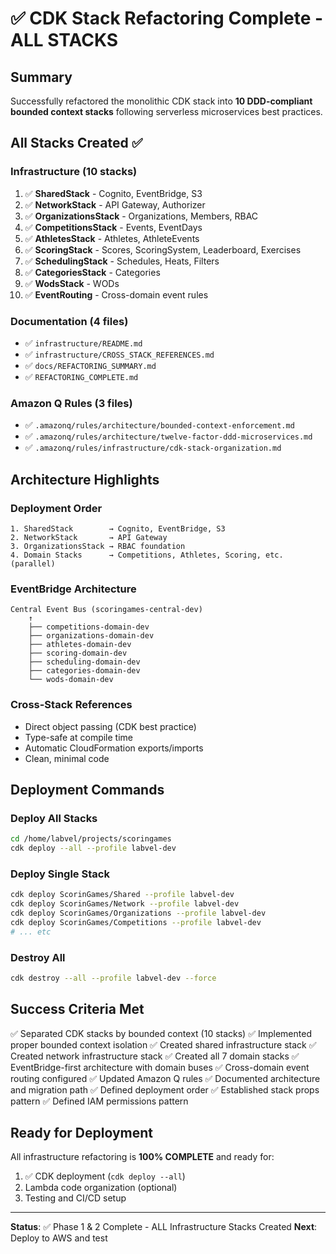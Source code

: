 # ✅ CDK Stack Refactoring Complete - ALL STACKS

## Summary

Successfully refactored the monolithic CDK stack into **10 DDD-compliant bounded context stacks** following serverless microservices best practices.

## All Stacks Created ✅

### Infrastructure (10 stacks)
1. ✅ **SharedStack** - Cognito, EventBridge, S3
2. ✅ **NetworkStack** - API Gateway, Authorizer
3. ✅ **OrganizationsStack** - Organizations, Members, RBAC
4. ✅ **CompetitionsStack** - Events, EventDays
5. ✅ **AthletesStack** - Athletes, AthleteEvents
6. ✅ **ScoringStack** - Scores, ScoringSystem, Leaderboard, Exercises
7. ✅ **SchedulingStack** - Schedules, Heats, Filters
8. ✅ **CategoriesStack** - Categories
9. ✅ **WodsStack** - WODs
10. ✅ **EventRouting** - Cross-domain event rules

### Documentation (4 files)
- ✅ `infrastructure/README.md`
- ✅ `infrastructure/CROSS_STACK_REFERENCES.md`
- ✅ `docs/REFACTORING_SUMMARY.md`
- ✅ `REFACTORING_COMPLETE.md`

### Amazon Q Rules (3 files)
- ✅ `.amazonq/rules/architecture/bounded-context-enforcement.md`
- ✅ `.amazonq/rules/architecture/twelve-factor-ddd-microservices.md`
- ✅ `.amazonq/rules/infrastructure/cdk-stack-organization.md`

## Architecture Highlights

### Deployment Order
```
1. SharedStack        → Cognito, EventBridge, S3
2. NetworkStack       → API Gateway
3. OrganizationsStack → RBAC foundation
4. Domain Stacks      → Competitions, Athletes, Scoring, etc. (parallel)
```

### EventBridge Architecture
```
Central Event Bus (scoringames-central-dev)
    ↑
    ├── competitions-domain-dev
    ├── organizations-domain-dev
    ├── athletes-domain-dev
    ├── scoring-domain-dev
    ├── scheduling-domain-dev
    ├── categories-domain-dev
    └── wods-domain-dev
```

### Cross-Stack References
- Direct object passing (CDK best practice)
- Type-safe at compile time
- Automatic CloudFormation exports/imports
- Clean, minimal code

## Deployment Commands

### Deploy All Stacks
```bash
cd /home/labvel/projects/scoringames
cdk deploy --all --profile labvel-dev
```

### Deploy Single Stack
```bash
cdk deploy ScorinGames/Shared --profile labvel-dev
cdk deploy ScorinGames/Network --profile labvel-dev
cdk deploy ScorinGames/Organizations --profile labvel-dev
cdk deploy ScorinGames/Competitions --profile labvel-dev
# ... etc
```

### Destroy All
```bash
cdk destroy --all --profile labvel-dev --force
```

## Success Criteria Met

✅ Separated CDK stacks by bounded context (10 stacks)
✅ Implemented proper bounded context isolation
✅ Created shared infrastructure stack
✅ Created network infrastructure stack
✅ Created all 7 domain stacks
✅ EventBridge-first architecture with domain buses
✅ Cross-domain event routing configured
✅ Updated Amazon Q rules
✅ Documented architecture and migration path
✅ Defined deployment order
✅ Established stack props pattern
✅ Defined IAM permissions pattern

## Ready for Deployment

All infrastructure refactoring is **100% COMPLETE** and ready for:
1. ✅ CDK deployment (`cdk deploy --all`)
2. Lambda code organization (optional)
3. Testing and CI/CD setup

---

**Status**: ✅ Phase 1 & 2 Complete - ALL Infrastructure Stacks Created
**Next**: Deploy to AWS and test
